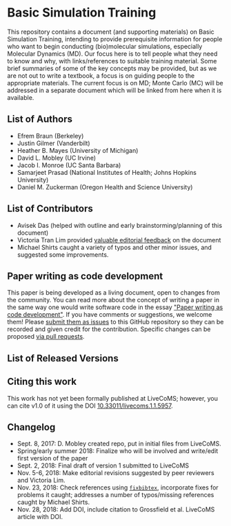 # Basic Simulation Training

This repository contains a document (and supporting materials) on Basic Simulation Training, intending to provide prerequisite information for people who want to begin conducting (bio)molecular simulations, especially Molecular Dynamics (MD).
Our focus here is to tell people what they need to know and why, with links/references to suitable training material. Some brief summaries of some of the key concepts may be provided, but as we are not out to write a textbook, a focus is on guiding people to the appropriate materials.
The current focus is on MD; Monte Carlo (MC) will be addressed in a separate document which will be linked from here when it is available.

## List of Authors

- Efrem Braun (Berkeley)
- Justin Gilmer (Vanderbilt)
- Heather B. Mayes (University of Michigan)
- David L. Mobley (UC Irvine)
- Jacob I. Monroe (UC Santa Barbara)
- Samarjeet Prasad (National Institutes of Health; Johns Hopkins University)
- Daniel M. Zuckerman (Oregon Health and Science University)

## List of Contributors
<!-- We suggest listing contributers in order of addition. -->
- Avisek Das (helped with outline and early brainstorming/planning of this document)
- Victoria Tran Lim provided [valuable editorial feedback](https://github.com/MobleyLab/basic_simulation_training/issues/89#issue-351693860) on the document
- Michael Shirts caught a variety of typos and other minor issues, and suggested some improvements.

## Paper writing as code development
<!-- This discussion is so that people know how to contribute to your document. -->
This paper is being developed as a living document, open to changes from the community. You can read more about the concept of writing a paper in the same way one would write software code in the essay ["Paper writing as code development"](https://livecomsjournal.github.io/about/paper_code/). If you have comments or suggestions, we welcome them! Please [submit them as issues](https://guides.github.com/features/issues/) to this GitHub repository so they can be recorded and given credit for the contribution. Specific changes can be proposed [via pull requests](https://help.github.com/articles/about-pull-requests/).

## List of Released Versions
<!-- update this when you decide to release a version either by preprint or when submitted to LiveCoMS-->

## Citing this work

This work has not yet been formally published at LiveCoMS; however, you can cite v1.0 of it using the DOI [10.33011/livecoms.1.1.5957](http://dx.doi.org/10.33011/livecoms.1.1.5957).

## Changelog
<!-- Here, record summaries of important changes. A granular discussion of changes will be kept in GitHub by issue tracking.-->
- Sept. 8, 2017: D. Mobley created repo, put in initial files from LiveCoMS.
- Spring/early summer 2018: Finalize who will be involved and write/edit first version of the paper
- Sept. 2, 2018: Final draft of version 1 submitted to LiveCoMS
- Nov. 5-6, 2018: Make editorial revisions suggested by peer reviewers and Victoria Lim.
- Nov. 23, 2018: Check references using [`fixbibtex`](https://github.com/jaimergp/fixbibtex), incorporate fixes for problems it caught; addresses a number of typos/missing references caught by Michael Shirts.
- Nov. 28, 2018: Add DOI, include citation to Grossfield et al. LiveCoMS article with DOI.
